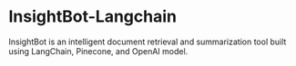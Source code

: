 # InsightBot-Langchain
InsightBot is an intelligent document retrieval and summarization tool built using LangChain, Pinecone, and OpenAI model.
